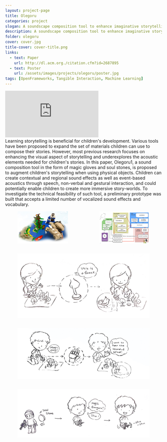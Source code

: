 ```yaml
---
layout: project-page
title: Olegoru
categories: project
slogan: A soundscape composition tool to enhance imaginative storytelling with tagible objects
description: A soundscape composition tool to enhance imaginative storytelling with tagible objects.
folder: olegoru
cover: cover.jpg
title-cover: cover-title.png
links:
  - text: Paper
    url: http://dl.acm.org./citation.cfm?id=2687895
  - text: Poster
    url: /assets/images/projects/olegoru/poster.jpg
tags: [OpenFrameworks, Tangible Interaction, Machine Learning]
---
```

<div class="columns">
    <div class="column">
        <div class="video-container">
            <iframe src="https://www.youtube.com/embed/iapGMJi1UfQ" frameborder="0" webkitallowfullscreen mozallowfullscreen allowfullscreen></iframe>
        </div>
    </div>
</div>
Learning storytelling is beneficial for children's development. Various tools have been proposed to expand the set of materials children can use to compose their stories. However, most previous research focuses on enhancing the visual aspect of storytelling and underexplores the acoustic elements needed for children's stories. In this paper, Olegoru1, a sound composition tool in the form of magic gloves and soul stones, is proposed to augment children's storytelling when using physical objects. Children can create contextual and regional sound effects as well as event-based acoustics through speech, non-verbal and gestural interaction, and could potentially enable children to create more immersive story-worlds. To investigate the technical feasibility of such tool, a preliminary prototype was built that accepts a limited number of vocalized sound effects and vocabulary.

<div class="columns">
    <div class="column">
        <figure class="images">
            <img src="/assets/images/projects/olegoru/1.png">
        </figure>
    </div>
    <div class="column">
        <figure class="images">
            <img src="/assets/images/projects/olegoru/3.png">
        </figure>
    </div>
</div>
<div class="columns">
    <div class="column">
        <figure class="images">
            <img src="/assets/images/projects/olegoru/2.png">
        </figure>
    </div>
</div>
<div class="columns">
    <div class="column">
        <figure class="images">
            <img src="/assets/images/projects/olegoru/4.png">
        </figure>
    </div>
</div>
<div class="columns">
    <div class="column">
        <figure class="images">
            <img src="/assets/images/projects/olegoru/5.png">
        </figure>
    </div>
</div>